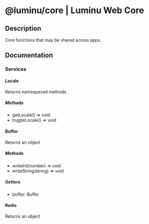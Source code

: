 # @luminu/core | Luminu Web Core

## Description
Core functions that may be shared across apps.

## Documentation
### Services
#### Locale
Returns namespaced methods
##### Methods
* getLocale() => void
* toggleLocale() => void

#### Buffer
Returns an object
##### Methods
* writeInt(number) => void
* writeString(string) => void
##### Getters
* buffer: Buffer

#### Redis
Returns an object
